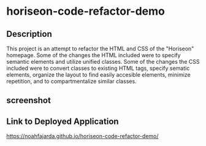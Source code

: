 # horiseon-code-refactor-demo

## Description

This project is an attempt to refactor the HTML and CSS of the "Horiseon" homepage. Some of the changes the HTML included were to specify semantic elements and utilize unified classes. Some of the changes the CSS included were to convert classes to existing HTML tags, specify sematic elements, organize the layout to find easily accesible elements, minimize repetition, and to compartmentalize similar classes.

## screenshot

## Link to Deployed Application

https://noahfajarda.github.io/horiseon-code-refactor-demo/
